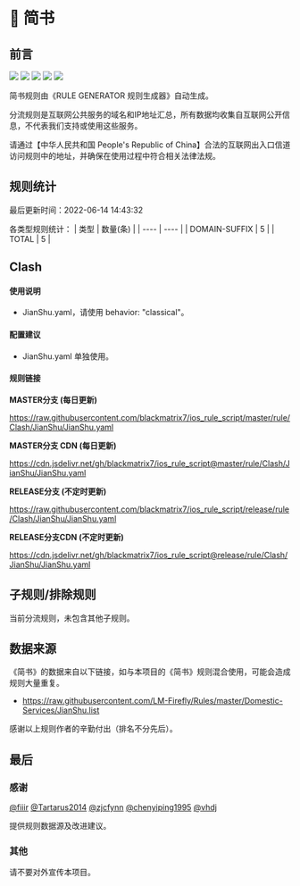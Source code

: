 # 🧸 简书

## 前言

![](https://shields.io/badge/-移除重复规则-ff69b4) ![](https://shields.io/badge/-DOMAIN与DOMAIN--SUFFIX合并-green) ![](https://shields.io/badge/-DOMAIN--SUFFIX间合并-critical) ![](https://shields.io/badge/-DOMAIN--SUFFIX与DOMAIN--KEYWORD合并-blue) ![](https://shields.io/badge/-IP--CIDR(6)合并-blueviolet) 

简书规则由《RULE GENERATOR 规则生成器》自动生成。

分流规则是互联网公共服务的域名和IP地址汇总，所有数据均收集自互联网公开信息，不代表我们支持或使用这些服务。

请通过【中华人民共和国 People's Republic of China】合法的互联网出入口信道访问规则中的地址，并确保在使用过程中符合相关法律法规。

## 规则统计

最后更新时间：2022-06-14 14:43:32

各类型规则统计：
| 类型 | 数量(条)  | 
| ---- | ----  |
| DOMAIN-SUFFIX | 5  | 
| TOTAL | 5  | 


## Clash 

#### 使用说明
- JianShu.yaml，请使用 behavior: "classical"。

#### 配置建议
- JianShu.yaml 单独使用。

#### 规则链接
**MASTER分支 (每日更新)**

https://raw.githubusercontent.com/blackmatrix7/ios_rule_script/master/rule/Clash/JianShu/JianShu.yaml

**MASTER分支 CDN (每日更新)**

https://cdn.jsdelivr.net/gh/blackmatrix7/ios_rule_script@master/rule/Clash/JianShu/JianShu.yaml

**RELEASE分支 (不定时更新)**

https://raw.githubusercontent.com/blackmatrix7/ios_rule_script/release/rule/Clash/JianShu/JianShu.yaml

**RELEASE分支CDN (不定时更新)**

https://cdn.jsdelivr.net/gh/blackmatrix7/ios_rule_script@release/rule/Clash/JianShu/JianShu.yaml

## 子规则/排除规则


当前分流规则，未包含其他子规则。

## 数据来源

《简书》的数据来自以下链接，如与本项目的《简书》规则混合使用，可能会造成规则大量重复。

- https://raw.githubusercontent.com/LM-Firefly/Rules/master/Domestic-Services/JianShu.list


感谢以上规则作者的辛勤付出（排名不分先后）。

## 最后

### 感谢

[@fiiir](https://github.com/fiiir) [@Tartarus2014](https://github.com/Tartarus2014) [@zjcfynn](https://github.com/zjcfynn) [@chenyiping1995](https://github.com/chenyiping1995) [@vhdj](https://github.com/vhdj)

提供规则数据源及改进建议。

### 其他

请不要对外宣传本项目。
